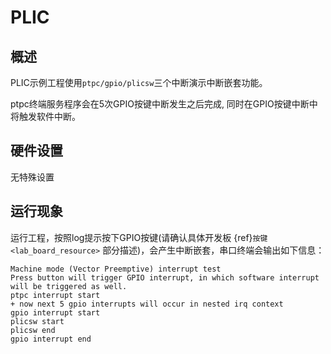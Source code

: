# PLIC

## 概述

PLIC示例工程使用`ptpc/gpio/plicsw`三个中断演示中断嵌套功能。

ptpc终端服务程序会在5次GPIO按键中断发生之后完成, 同时在GPIO按键中断中将触发软件中断。

## 硬件设置

无特殊设置

## 运行现象

运行工程，按照log提示按下GPIO按键(请确认具体开发板 {ref}`按键 <lab_board_resource>` 部分描述)，会产生中断嵌套，串口终端会输出如下信息：
```console
Machine mode (Vector Preemptive) interrupt test
Press button will trigger GPIO interrupt, in which software interrupt will be triggered as well.
ptpc interrupt start
+ now next 5 gpio interrupts will occur in nested irq context
gpio interrupt start
plicsw start
plicsw end
gpio interrupt end
```
